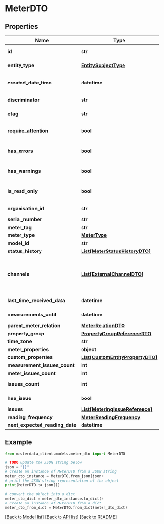 # MeterDTO


## Properties

Name | Type | Description | Notes
------------ | ------------- | ------------- | -------------
**id** | **str** | Gets or sets the unique identifier. | [optional] 
**entity_type** | [**EntitySubjectType**](EntitySubjectType.md) | Gets or sets the type of the entity. | [optional] 
**created_date_time** | **datetime** | Gets or sets the date and time when the entity was created. | [optional] 
**discriminator** | **str** | Gets or sets the discriminator value. | [optional] 
**etag** | **str** | Gets or sets the ETag value. | [optional] 
**require_attention** | **bool** | Gets a value indicating whether the entity requires attention. | [optional] [readonly] 
**has_errors** | **bool** | Gets or sets a value indicating whether the entity has errors. | [optional] 
**has_warnings** | **bool** | Gets or sets a value indicating whether the entity has warnings. | [optional] 
**is_read_only** | **bool** | Gets or sets a value indicating whether the entity is read-only. | [optional] 
**organisation_id** | **str** | Gets or sets the organization identifier. | [optional] 
**serial_number** | **str** |  | [optional] 
**meter_tag** | **str** |  | [optional] 
**meter_type** | [**MeterType**](MeterType.md) |  | [optional] 
**model_id** | **str** |  | [optional] 
**status_history** | [**List[MeterStatusHistoryDTO]**](MeterStatusHistoryDTO.md) |  | [optional] 
**channels** | [**List[ExternalChannelDTO]**](ExternalChannelDTO.md) | By default only contains not hidden channels. If you want to get hidden channels, call /md/meters/{meterId}?showhiddenchannels&#x3D;true | [optional] 
**last_time_received_data** | **datetime** |  | [optional] [readonly] 
**measurements_until** | **datetime** |  | [optional] [readonly] 
**parent_meter_relation** | [**MeterRelationDTO**](MeterRelationDTO.md) |  | [optional] 
**property_group** | [**PropertyGroupReferenceDTO**](PropertyGroupReferenceDTO.md) |  | [optional] 
**time_zone** | **str** |  | [optional] 
**meter_properties** | **object** |  | [optional] 
**custom_properties** | [**List[CustomEntityPropertyDTO]**](CustomEntityPropertyDTO.md) |  | [optional] 
**measurement_issues_count** | **int** |  | [optional] 
**meter_issues_count** | **int** |  | [optional] 
**issues_count** | **int** |  | [optional] [readonly] 
**has_issue** | **bool** |  | [optional] [readonly] 
**issues** | [**List[MeteringIssueReference]**](MeteringIssueReference.md) |  | [optional] 
**reading_frequency** | [**MeterReadingFrequency**](MeterReadingFrequency.md) |  | [optional] 
**next_expected_reading_date** | **datetime** |  | [optional] 

## Example

```python
from masterdata_client.models.meter_dto import MeterDTO

# TODO update the JSON string below
json = "{}"
# create an instance of MeterDTO from a JSON string
meter_dto_instance = MeterDTO.from_json(json)
# print the JSON string representation of the object
print(MeterDTO.to_json())

# convert the object into a dict
meter_dto_dict = meter_dto_instance.to_dict()
# create an instance of MeterDTO from a dict
meter_dto_from_dict = MeterDTO.from_dict(meter_dto_dict)
```
[[Back to Model list]](../README.md#documentation-for-models) [[Back to API list]](../README.md#documentation-for-api-endpoints) [[Back to README]](../README.md)


